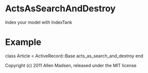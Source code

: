 ActsAsSearchAndDestroy
======================

Index your model with IndexTank


Example
=======

class Article < ActiveRecord::Base
  acts_as_search_and_destroy
end


Copyright (c) 2011 Allen Madsen, released under the MIT license

